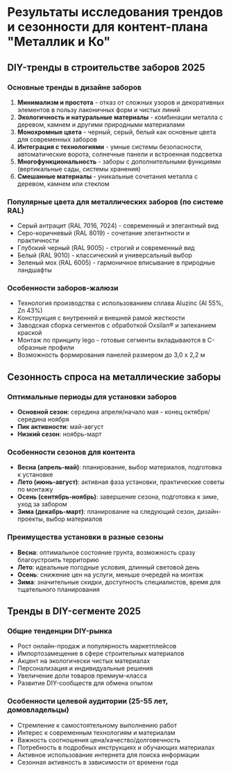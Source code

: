 # Результаты исследования трендов и сезонности для контент-плана "Металлик и Ко"

## DIY-тренды в строительстве заборов 2025

### Основные тренды в дизайне заборов
1. **Минимализм и простота** - отказ от сложных узоров и декоративных элементов в пользу лаконичных форм и чистых линий
2. **Экологичность и натуральные материалы** - комбинации металла с деревом, камнем и другими природными материалами
3. **Монохромные цвета** - черный, серый, белый как основные цвета для современных заборов
4. **Интеграция с технологиями** - умные системы безопасности, автоматические ворота, солнечные панели и встроенная подсветка
5. **Многофункциональность** - заборы с дополнительными функциями (вертикальные сады, системы хранения)
6. **Смешанные материалы** - уникальные сочетания металла с деревом, камнем или стеклом

### Популярные цвета для металлических заборов (по системе RAL)
- Серый антрацит (RAL 7016, 7024) - современный и элегантный вид
- Серо-коричневый (RAL 8019) - сочетание элегантности и практичности
- Глубокий черный (RAL 9005) - строгий и современный вид
- Белый (RAL 9010) - классический и универсальный выбор
- Зеленый мох (RAL 6005) - гармоничное вписывание в природные ландшафты

### Особенности заборов-жалюзи
- Технология производства с использованием сплава Aluzinc (Al 55%, Zn 43%)
- Конструкция с внутренней и внешней рамой жесткости
- Заводская сборка сегментов с обработкой Oxsilan® и запеканием краской
- Монтаж по принципу lego - готовые сегменты вкладываются в С-образные профили
- Возможность формирования панелей размером до 3,0 х 2,2 м

## Сезонность спроса на металлические заборы

### Оптимальные периоды для установки заборов
- **Основной сезон**: середина апреля/начало мая - конец октября/середина ноября
- **Пик активности**: май-август
- **Низкий сезон**: ноябрь-март

### Особенности сезонов для контента
- **Весна (апрель-май)**: планирование, выбор материалов, подготовка к установке
- **Лето (июнь-август)**: активная фаза установки, практические советы по монтажу
- **Осень (сентябрь-ноябрь)**: завершение сезона, подготовка к зиме, уход за забором
- **Зима (декабрь-март)**: планирование на следующий сезон, дизайн-проекты, выбор материалов

### Преимущества установки в разные сезоны
- **Весна**: оптимальное состояние грунта, возможность сразу благоустроить территорию
- **Лето**: идеальные погодные условия, длинный световой день
- **Осень**: снижение цен на услуги, меньше очередей на монтаж
- **Зима**: значительные скидки, доступность специалистов, время для тщательного планирования

## Тренды в DIY-сегменте 2025

### Общие тенденции DIY-рынка
- Рост онлайн-продаж и популярность маркетплейсов
- Импортозамещение в сфере строительных материалов
- Акцент на экологически чистых материалах
- Персонализация и индивидуальные решения
- Увеличение доли товаров премиум-класса
- Развитие DIY-сообществ для обмена опытом

### Особенности целевой аудитории (25-55 лет, домовладельцы)
- Стремление к самостоятельному выполнению работ
- Интерес к современным технологиям и материалам
- Важность соотношения цена/качество/долговечность
- Потребность в подробных инструкциях и обучающих материалах
- Активное использование интернета для поиска информации
- Сезонная активность в зависимости от времени года
